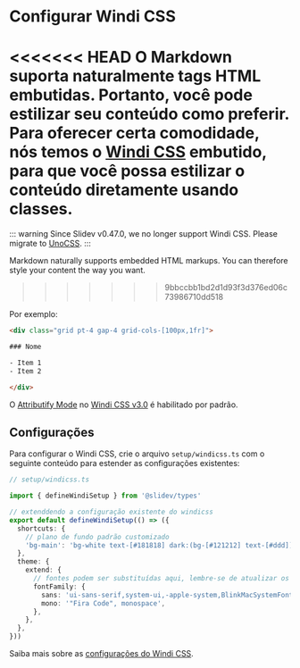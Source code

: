 # Configurar Windi CSS

<Environment type="node" />

<<<<<<< HEAD
O Markdown suporta naturalmente tags HTML embutidas. Portanto, você pode estilizar seu conteúdo como preferir. Para oferecer certa comodidade, nós temos o [Windi CSS](https://github.com/windicss/windicss) embutido, para que você possa estilizar o conteúdo diretamente usando classes.
=======
::: warning
Since Slidev v0.47.0, we no longer support Windi CSS. Please migrate to [UnoCSS](/custom/config-unocss).
:::

Markdown naturally supports embedded HTML markups. You can therefore style your content the way you want.
>>>>>>> 9bbccbb1bd2d1d93f3d376ed06c73986710dd518

Por exemplo:

```html
<div class="grid pt-4 gap-4 grid-cols-[100px,1fr]">

### Nome

- Item 1
- Item 2

</div>
```

O [Attributify Mode](https://windicss.org/posts/v30.html#attributify-mode) no [Windi CSS v3.0](https://windicss.org/posts/v30.html) é habilitado por padrão.

## Configurações

Para configurar o Windi CSS, crie o arquivo `setup/windicss.ts` com o seguinte conteúdo para estender as configurações existentes:

```ts
// setup/windicss.ts

import { defineWindiSetup } from '@slidev/types'

// extenddendo a configuração existente do windicss
export default defineWindiSetup(() => ({
  shortcuts: {
    // plano de fundo padrão customizado
    'bg-main': 'bg-white text-[#181818] dark:(bg-[#121212] text-[#ddd])',
  },
  theme: {
    extend: {
      // fontes podem ser substituídas aqui, lembre-se de atualizar os links de fontes da web no `index.html`
      fontFamily: {
        sans: 'ui-sans-serif,system-ui,-apple-system,BlinkMacSystemFont,"Segoe UI",Roboto,"Helvetica Neue",Arial,"Noto Sans",sans-serif,"Apple Color Emoji","Segoe UI Emoji","Segoe UI Symbol","Noto Color Emoji"',
        mono: '"Fira Code", monospace',
      },
    },
  },
}))
```

Saiba mais sobre as [configurações do Windi CSS](https://windicss.org/guide/configuration.html).
